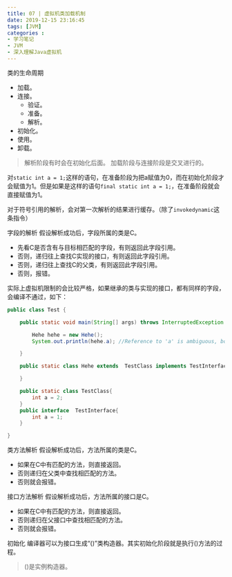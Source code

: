 ```yaml
---
title: 07 | 虚拟机类加载机制
date: 2019-12-15 23:16:45
tags: [JVM]
categories :
- 学习笔记
- JVM
- 深入理解Java虚拟机
---
```



类的生命周期
- 加载。
- 连接。
  - 验证。
  - 准备。
  - 解析。
- 初始化。
- 使用。
- 卸载。
> 解析阶段有时会在初始化后面。
> 加载阶段与连接阶段是交叉进行的。



对`static int a = 1;`这样的语句，在准备阶段为把a赋值为0，而在初始化阶段才会赋值为1。但是如果是这样的语句`final static int a = 1;`，在准备阶段就会直接赋值为1。

对于符号引用的解析，会对第一次解析的结果进行缓存。（除了`invokedynamic`这条指令）

字段的解析
假设解析成功后，字段所属的类是C。
- 先看C是否含有与目标相匹配的字段，有则返回此字段引用。
- 否则，递归往上查找C实现的接口，有则返回此字段引用。
- 否则，递归往上查找C的父类，有则返回此字段引用。
- 否则，报错。

实际上虚拟机限制的会比较严格，如果继承的类与实现的接口，都有同样的字段，会编译不通过，如下：
```java
public class Test {

    public static void main(String[] args) throws InterruptedException {

        Hehe hehe = new Hehe();
        System.out.println(hehe.a); //Reference to 'a' is ambiguous, both 'TestClass.a' and "TestInterface.a' match

    }

    public static class Hehe extends  TestClass implements TestInterface{

    }

    public static class TestClass{
        int a = 2;
    }
    public interface  TestInterface{
        int a = 1;
    }

}
```

类方法解析
假设解析成功后，方法所属的类是C。
- 如果在C中有匹配的方法，则直接返回。
- 否则递归在父类中查找相匹配的方法。
- 否则就会报错。

接口方法解析
假设解析成功后，方法所属的接口是C。
- 如果在C中有匹配的方法，则直接返回。
- 否则递归在父接口中查找相匹配的方法。
- 否则就会报错。


初始化
编译器可以为接口生成“<clinit>()”类构造器。其实初始化阶段就是执行<clinit>()方法的过程。
> <init>()是实例构造器。


